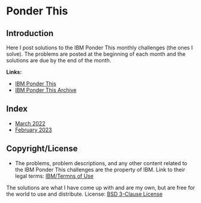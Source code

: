 # Ponder This

## Introduction

Here I post solutions to the IBM Ponder This monthly challenges (the ones I solve). The problems are posted at the beginning of each month and the solutions are due by the end of the month.

**Links:**
- [IBM Ponder This](https://www.research.ibm.com/haifa/ponderthis/)
- [IBM Ponder This Archive](https://research.ibm.com/haifa/ponderthis/index.shtml#archive)

## Index

- [March 2022](2022-03/solutions/README.md)
- [February 2023](2023-02/solutions/README.md)


## Copyright/License

- The problems, problem descriptions, and any other content related to the IBM Ponder This challenges are the property of IBM. Link to their legal terms: [IBM/Termns of Use](https://www.ibm.com/legal/terms) 


The solutions are what I have come up with and are my own, but are free for the world to use and distribute. License: [BSD 3-Clause License](LICENSE)

